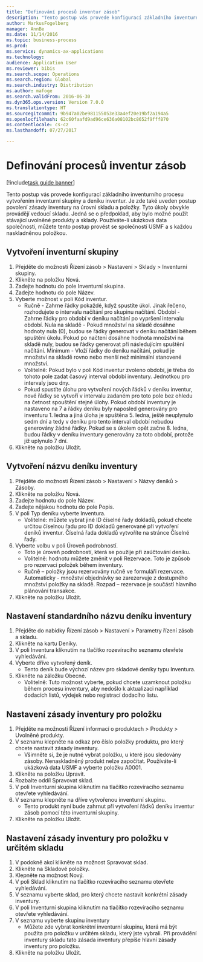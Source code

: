 ```yaml
--- 
title: "Definování procesů inventur zásob"
description: "Tento postup vás provede konfigurací základního inventurního procesu vytvořením inventurní skupiny a deníku inventur."
author: MarkusFogelberg
manager: AnnBe
ms.date: 11/14/2016
ms.topic: business-process
ms.prod: 
ms.service: dynamics-ax-applications
ms.technology: 
audience: Application User
ms.reviewer: bibis
ms.search.scope: Operations
ms.search.region: Global
ms.search.industry: Distribution
ms.author: mafoge
ms.search.validFrom: 2016-06-30
ms.dyn365.ops.version: Version 7.0.0
ms.translationtype: HT
ms.sourcegitcommit: 9b947a02be981155053e33a4ef20e19bf2a194a5
ms.openlocfilehash: 62c60faafd9ad96ce636a08102bc8652f9fff870
ms.contentlocale: cs-cz
ms.lasthandoff: 07/27/2017

---
```

# <a name="define-inventory-counting-processes"></a>Definování procesů inventur zásob

[!include[task guide banner](../../includes/task-guide-banner.md)]

Tento postup vás provede konfigurací základního inventurního procesu vytvořením inventurní skupiny a deníku inventur. Je zde také uveden postup povolení zásady inventury na úrovni skladu a položky. Tyto úkoly obvykle provádějí vedoucí skladu. Jedná se o předpoklad, aby bylo možné použít stávající uvolněné produkty a sklady. Používáte-li ukázková data společnosti, můžete tento postup provést se společností USMF a s každou naskladněnou položkou.


## <a name="create-a-counting-group"></a>Vytvoření inventurní skupiny
1. Přejděte do možnosti Řízení zásob > Nastavení > Sklady > Inventurní skupiny.
2. Klikněte na položku Nová.
3. Zadejte hodnotu do pole Inventurní skupina.
4. Zadejte hodnotu do pole Název.
5. Vyberte možnost v poli Kód inventur.
    * Ručně - Zahrne řádky pokaždé, když spustíte úkol. Jinak řečeno, rozhodujete o intervalu načítání pro skupinu načítání.  Období - Zahrne řádky pro období v deníku načítání po vypršení intervalu období.   Nula na skladě - Pokud množství na skladě dosáhne hodnoty nula (0), budou se řádky generovat v deníku načítání během spuštění úkolu. Pokud po načtení dosáhne hodnota množství na skladě nuly, budou se řádky generovat při následujícím spuštění načítání.   Minimum - Vloží řádky do deníku načítání, pokud je množství na skladě rovno nebo menší než minimální stanovené množství.  
    * Volitelně: Pokud bylo v poli Kód inventur zvoleno období, je třeba do tohoto pole zadat časový interval období inventury. Jednotkou pro intervaly jsou dny.  
    * Pokud spustíte úlohu pro vytvoření nových řádků v deníku inventur, nové řádky se vytvoří v intervalu zadaném pro toto pole bez ohledu na četnost spouštění stejné úlohy. Pokud období inventury je nastaveno na 7 a řádky deníku byly naposled generovány pro inventuru 1. ledna a jiná úloha je spuštěna 5. ledna, ještě neuplynulo sedm dní a tedy v deníku pro tento interval období nebudou generovány žádné řádky. Pokud se s úkolem opět začne 8. ledna, budou řádky v deníku inventury generovány za toto období, protože již uplynulo 7 dní.  
6. Klikněte na položku Uložit.

## <a name="create-a-counting-journal-name"></a>Vytvoření názvu deníku inventury
1. Přejděte do možnosti Řízení zásob > Nastavení > Názvy deníků > Zásoby.
2. Klikněte na položku Nová.
3. Zadejte hodnotu do pole Název.
4. Zadejte nějakou hodnotu do pole Popis.
5. V poli Typ deníku vyberte Inventura.
    * Volitelné: můžete vybrat jiné ID číselné řady dokladů, pokud chcete určitou číselnou řadu pro ID dokladů generované při vytvoření deníků inventur. Číselná řada dokladů vytvoříte na stránce Číselné řady.  
6. Vyberte volbu v poli Úroveň podrobností.
    * Toto je úroveň podrobností, která se použije při zaúčtování deníku.  
    * Volitelně: hodnotu můžete změnit v poli Rezervace. Toto je způsob pro rezervaci položek během inventury.   
    * Ručně – položky jsou rezervovány ručně ve formuláři rezervace.   Automaticky - množství objednávky se zarezervuje z dostupného množství položky na skladě.   Rozpad – rezervace je součástí hlavního plánování transakce.  
7. Klikněte na položku Uložit.

## <a name="set-standard-counting-journal-name"></a>Nastavení standardního názvu deníku inventury
1. Přejděte do nabídky Řízení zásob > Nastavení > Parametry řízení zásob a skladu.
2. Klikněte na kartu Deníky.
3. V poli Inventura kliknutím na tlačítko rozevíracího seznamu otevřete vyhledávání.
4. Vyberte dříve vytvořený deník.
    * Tento deník bude výchozí název pro skladové deníky typu Inventura.  
5. Klikněte na záložku Obecné.
    * Volitelně: Tuto možnost vyberte, pokud chcete uzamknout položku během procesu inventury, aby nedošlo k aktualizaci například dodacích listů, výdejek nebo registrací dodacího listu.  

## <a name="set-the-counting-policy-for-an-item"></a>Nastavení zásady inventury pro položku
1. Přejděte na možnosti Řízení informací o produktech > Produkty > Uvolněné produkty.
2. V seznamu klepněte na odkaz pro číslo položky produktu, pro který chcete nastavit zásady inventury.
    * Všimněte si, že je nutné vybrat položku, u které jsou sledovány zásoby. Nenaskladněný produkt nelze započítat. Používáte-li ukázková data USMF a vyberte položku A0001.  
3. Klikněte na položku Upravit.
4. Rozbalte oddíl Spravovat sklad.
5. V poli Inventurní skupina kliknutím na tlačítko rozevíracího seznamu otevřete vyhledávání.
6. V seznamu klepněte na dříve vytvořenou inventurní skupinu.
    * Tento produkt nyní bude zahrnut při vytvoření řádků deníku inventur zásob pomocí této inventurní skupiny.  
7. Klikněte na položku Uložit.

## <a name="set-the-counting-policy-for-an-item-in-a-specific-warehouse"></a>Nastavení zásady inventury pro položku v určitém skladu
1. V podokně akcí klikněte na možnost Spravovat sklad.
2. Klikněte na Skladové položky.
3. Klepněte na možnost Nový.
4. V poli Sklad kliknutím na tlačítko rozevíracího seznamu otevřete vyhledávání.
5. V seznamu vyberte sklad, pro který chcete nastavit konkrétní zásady inventury.
6. V poli Inventurní skupina kliknutím na tlačítko rozevíracího seznamu otevřete vyhledávání.
7. V seznamu vyberte skupinu inventury
    * Můžete zde vybrat konkrétní inventurní skupinu, která má být použita pro položku v určitém skladu, který jste vybrali. Při provádění inventury skladu tato zásada inventury přepíše hlavní zásady inventury pro položku.  
8. Klikněte na položku Uložit.



